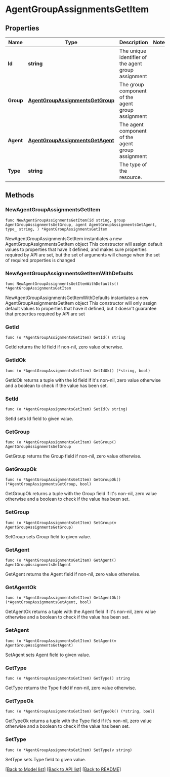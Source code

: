 # AgentGroupAssignmentsGetItem

## Properties

Name | Type | Description | Notes
------------ | ------------- | ------------- | -------------
**Id** | **string** | The unique identifier of the agent group assignment | 
**Group** | [**AgentGroupAssignmentsGetGroup**](AgentGroupAssignmentsGetGroup.md) | The group component of the agent group assignment | 
**Agent** | [**AgentGroupAssignmentsGetAgent**](AgentGroupAssignmentsGetAgent.md) | The agent component of the agent group assignment | 
**Type** | **string** | The type of the resource. | 

## Methods

### NewAgentGroupAssignmentsGetItem

`func NewAgentGroupAssignmentsGetItem(id string, group AgentGroupAssignmentsGetGroup, agent AgentGroupAssignmentsGetAgent, type_ string, ) *AgentGroupAssignmentsGetItem`

NewAgentGroupAssignmentsGetItem instantiates a new AgentGroupAssignmentsGetItem object
This constructor will assign default values to properties that have it defined,
and makes sure properties required by API are set, but the set of arguments
will change when the set of required properties is changed

### NewAgentGroupAssignmentsGetItemWithDefaults

`func NewAgentGroupAssignmentsGetItemWithDefaults() *AgentGroupAssignmentsGetItem`

NewAgentGroupAssignmentsGetItemWithDefaults instantiates a new AgentGroupAssignmentsGetItem object
This constructor will only assign default values to properties that have it defined,
but it doesn't guarantee that properties required by API are set

### GetId

`func (o *AgentGroupAssignmentsGetItem) GetId() string`

GetId returns the Id field if non-nil, zero value otherwise.

### GetIdOk

`func (o *AgentGroupAssignmentsGetItem) GetIdOk() (*string, bool)`

GetIdOk returns a tuple with the Id field if it's non-nil, zero value otherwise
and a boolean to check if the value has been set.

### SetId

`func (o *AgentGroupAssignmentsGetItem) SetId(v string)`

SetId sets Id field to given value.


### GetGroup

`func (o *AgentGroupAssignmentsGetItem) GetGroup() AgentGroupAssignmentsGetGroup`

GetGroup returns the Group field if non-nil, zero value otherwise.

### GetGroupOk

`func (o *AgentGroupAssignmentsGetItem) GetGroupOk() (*AgentGroupAssignmentsGetGroup, bool)`

GetGroupOk returns a tuple with the Group field if it's non-nil, zero value otherwise
and a boolean to check if the value has been set.

### SetGroup

`func (o *AgentGroupAssignmentsGetItem) SetGroup(v AgentGroupAssignmentsGetGroup)`

SetGroup sets Group field to given value.


### GetAgent

`func (o *AgentGroupAssignmentsGetItem) GetAgent() AgentGroupAssignmentsGetAgent`

GetAgent returns the Agent field if non-nil, zero value otherwise.

### GetAgentOk

`func (o *AgentGroupAssignmentsGetItem) GetAgentOk() (*AgentGroupAssignmentsGetAgent, bool)`

GetAgentOk returns a tuple with the Agent field if it's non-nil, zero value otherwise
and a boolean to check if the value has been set.

### SetAgent

`func (o *AgentGroupAssignmentsGetItem) SetAgent(v AgentGroupAssignmentsGetAgent)`

SetAgent sets Agent field to given value.


### GetType

`func (o *AgentGroupAssignmentsGetItem) GetType() string`

GetType returns the Type field if non-nil, zero value otherwise.

### GetTypeOk

`func (o *AgentGroupAssignmentsGetItem) GetTypeOk() (*string, bool)`

GetTypeOk returns a tuple with the Type field if it's non-nil, zero value otherwise
and a boolean to check if the value has been set.

### SetType

`func (o *AgentGroupAssignmentsGetItem) SetType(v string)`

SetType sets Type field to given value.



[[Back to Model list]](../README.md#documentation-for-models) [[Back to API list]](../README.md#documentation-for-api-endpoints) [[Back to README]](../README.md)


